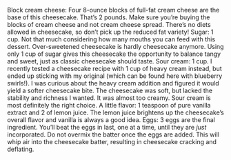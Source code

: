 Block cream cheese: Four 8-ounce blocks of full-fat cream cheese are the base of this cheesecake. That’s 2 pounds. Make sure you’re buying the blocks of cream cheese and not cream cheese spread. There’s no diets allowed in cheesecake, so don’t pick up the reduced fat variety!
Sugar: 1 cup. Not that much considering how many mouths you can feed with this dessert. Over-sweetened cheesecake is hardly cheesecake anymore. Using only 1 cup of sugar gives this cheesecake the opportunity to balance tangy and sweet, just as classic cheesecake should taste.
Sour cream: 1 cup. I recently tested a cheesecake recipe with 1 cup of heavy cream instead, but ended up sticking with my original (which can be found here with blueberry swirls!). I was curious about the heavy cream addition and figured it would yield a softer cheesecake bite. The cheesecake was soft, but lacked the stability and richness I wanted. It was almost too creamy. Sour cream is most definitely the right choice.
A little flavor: 1 teaspoon of pure vanilla extract and 2 of lemon juice. The lemon juice brightens up the cheesecake’s overall flavor and vanilla is always a good idea.
Eggs: 3 eggs are the final ingredient. You’ll beat the eggs in last, one at a time, until they are *just* incorporated. Do not overmix the batter once the eggs are added. This will whip air into the cheesecake batter, resulting in cheesecake cracking and deflating.